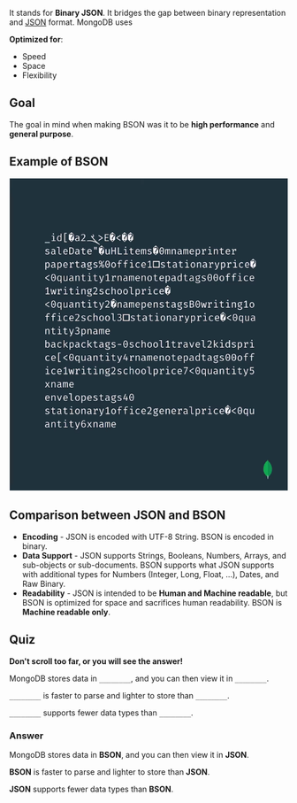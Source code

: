 It stands for **Binary JSON**. It bridges the gap between binary representation and [JSON](JSON.md) format. MongoDB uses

**Optimized for**:
- Speed
- Space
- Flexibility

## Goal

The goal in mind when making BSON was it to be **high performance** and **general purpose**.

## Example of BSON

![](assets/20221016193413%20BSON%20Example.png)

## Comparison between JSON and BSON

- **Encoding** - JSON is encoded with UTF-8 String. BSON is encoded in binary.
- **Data Support** - JSON supports Strings, Booleans, Numbers, Arrays, and sub-objects or sub-documents. BSON supports what JSON supports with additional types for Numbers (Integer, Long, Float, ...), Dates, and Raw Binary.
- **Readability** - JSON is intended to be **Human and Machine readable**, but BSON is optimized for space and sacrifices human readability. BSON is **Machine readable only**.

## Quiz

**Don't scroll too far, or you will see the answer!**

MongoDB stores data in `________`, and you can then view it in `________`.  

`________` is faster to parse and lighter to store than `________`.

`________` supports fewer data types than `________`.

### Answer

MongoDB stores data in **BSON**, and you can then view it in **JSON**.  

**BSON** is faster to parse and lighter to store than **JSON**.

**JSON** supports fewer data types than **BSON**.